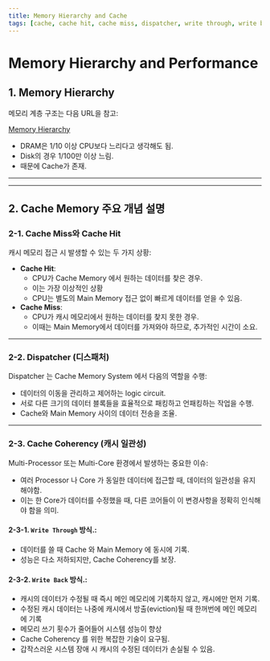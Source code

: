```yaml
---
title: Memory Hierarchy and Cache
tags: [cache, cache hit, cache miss, dispatcher, write through, write back, cache coherence]
---
```


# Memory Hierarchy and Performance 

## 1. Memory Hierarchy

메모리 계층 구조는 다음 URL을 참고:

[Memory Hierarchy](../ch04/ce04_01_memory.md#4-memory-hierarchy-priceperformance-ratio-and-access-time)

* DRAM은 1/10 이상 CPU보다 느리다고 생각해도 됨.
* Disk의 경우 1/100만 이상 느림.
* 때문에 Cache가 존재.

---

---


## 2. Cache Memory 주요 개념 설명

### 2-1. Cache Miss와 Cache Hit

캐시 메모리 접근 시 발생할 수 있는 두 가지 상황:

- **Cache Hit**: 
    - CPU가 Cache Memory 에서 원하는 데이터를 찾은 경우. 
    - 이는 가장 이상적인 상황 
    - CPU는 별도의 Main Memory 접근 없이 빠르게 데이터를 얻을 수 있음.
- **Cache Miss**: 
    - CPU가 캐시 메모리에서 원하는 데이터를 찾지 못한 경우. 
    - 이때는 Main Memory에서 데이터를 가져와야 하므로, 추가적인 시간이 소요.

---

### 2-2. Dispatcher (디스패처)

Dispatcher 는 Cache Memory System 에서 다음의 역할을 수행:

- 데이터의 이동을 관리하고 제어하는 logic circuit.
- 서로 다른 크기의 데이터 블록들을 효율적으로 패킹하고 언패킹하는 작업을 수행.
- Cache와 Main Memory 사이의 데이터 전송을 조율.

---

### 2-3. Cache Coherency (캐시 일관성)

Multi-Processor 또는 Multi-Core 환경에서 발생하는 중요한 이슈:

- 여러 Processor 나 Core 가 동일한 데이터에 접근할 때, 데이터의 일관성을 유지해야함.
- 이는 한 Core가 데이터를 수정했을 때, 다른 코어들이 이 변경사항을 정확히 인식해야 함을 의미.
  
#### 2-3-1. `Write Through` 방식.:

- 데이터를 쓸 때 Cache 와 Main Memory 에 동시에 기록.
- 성능은 다소 저하되지만, Cache Coherency를 보장.

#### 2-3-2. `Write Back` 방식.:

- 캐시의 데이터가 수정될 때 즉시 메인 메모리에 기록하지 않고, 캐시에만 먼저 기록.
- 수정된 캐시 데이터는 나중에 캐시에서 방출(eviction)될 때 한꺼번에 메인 메모리에 기록
- 메모리 쓰기 횟수가 줄어들어 시스템 성능이 향상
- Cache Coherency 를 위한 복잡한 기술이 요구됨.
- 갑작스러운 시스템 장애 시 캐시의 수정된 데이터가 손실될 수 있음.
